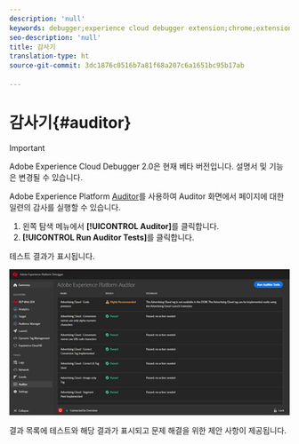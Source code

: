 ```yaml
---
description: 'null'
keywords: debugger;experience cloud debugger extension;chrome;extension;auditor;dtm;target
seo-description: 'null'
title: 감사기
translation-type: ht
source-git-commit: 3dc1876c0516b7a81f68a207c6a1651bc95b17ab

---
```



# 감사기{#auditor}

>[!IMPORTANT]
>
>Adobe Experience Cloud Debugger 2.0은 현재 베타 버전입니다. 설명서 및 기능은 변경될 수 있습니다.

Adobe Experience Platform [Auditor](https://docs.adobe.com/content/help/en/auditor/using/overview.html)를 사용하여 Auditor 화면에서 페이지에 대한 일련의 감사를 실행할 수 있습니다.

1. 왼쪽 탐색 메뉴에서 **[!UICONTROL Auditor]**&#x200B;를 클릭합니다.
1. **[!UICONTROL Run Auditor Tests]**&#x200B;를 클릭합니다.

테스트 결과가 표시됩니다.

![](assets/auditor-results.jpg)

결과 목록에 테스트와 해당 결과가 표시되고 문제 해결을 위한 제안 사항이 제공됩니다.